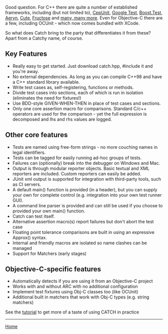 Good question. For C++ there are quite a number of established frameworks, including (but not limited to), [CppUnit](http://sourceforge.net/apps/mediawiki/cppunit/index.php?title=Main_Page), [Google Test](http://code.google.com/p/googletest/), [Boost.Test](http://www.boost.org/doc/libs/1_49_0/libs/test/doc/html/index.html), [Aeryn](https://launchpad.net/aeryn), [Cute](http://r2.ifs.hsr.ch/cute), [Fructose](http://fructose.sourceforge.net/) and [many, many more](http://en.wikipedia.org/wiki/List_of_unit_testing_frameworks#C.2B.2B). Even for Objective-C there are a few, including OCUnit - which now comes bundled with XCode.

So what does Catch bring to the party that differentiates it from these? Apart from a Catchy name, of course.

## Key Features

* Really easy to get started. Just download catch.hpp, #include it and you're away. 
* No external dependencies. As long as you can compile C++98 and have a C++ standard library available.
* Write test cases as, self-registering, functions or methods.
* Divide test cases into sections, each of which is run in isolation (eliminates the need for fixtures!)
* Use BDD-style GIVEN-WHEN-THEN in place of test cases and sections.
* Only one core assertion macro for comparisons. Standard C/c++ operators are used for the comparison - yet the full expression is decomposed and lhs and rhs values are logged.

## Other core features

* Tests are named using free-form strings - no more couching names in legal identifiers.
* Tests can be tagged for easily running ad-hoc groups of tests.
* Failures can (optionally) break into the debugger on Windows and Mac.
* Output is through modular reporter objects. Basic textual and XML reporters are included. Custom reporters can easily be added.
* JUnit xml output is supported for integration with third-party tools, such as CI servers.
* A default main() function is provided (in a header), but you can supply your own for complete control (e.g. integration into your own test runner GUI).
* A command line parser is provided and can still be used if you choose to provided your own main() function.
* Catch can test itself.
* Alternative assertion macro(s) report failures but don't abort the test case
* Floating point tolerance comparisons are built in using an expressive Approx() syntax.
* Internal and friendly macros are isolated so name clashes can be managed
* Support for Matchers (early stages)

## Objective-C-specific features

* Automatically detects if you are using it from an Objective-C project
* Works with and without ARC with no additional configuration
* Implement test fixtures using Obj-C classes too (like OCUnit)
* Additional built in matchers that work with Obj-C types (e.g. string matchers)

See the [tutorial](tutorial.md) to get more of a taste of using CATCH in practice 

---

[Home](../README.md)